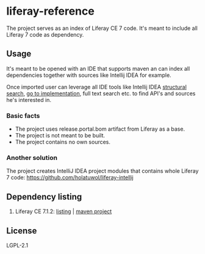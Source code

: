# liferay-reference
The project serves as an index of Liferay CE 7 code. It's meant to include all Liferay 7 code as dependency.
 
## Usage
It's meant to be opened with an IDE that supports maven an can index all dependencies together with sources like Intellij IDEA for example.
 
Once imported user can leverage all IDE tools like Intellij IDEA [structural search][1], [go to implementation][2], full text search etc. to find API's and sources he's interested in.
  
### Basic facts
* The project uses release.portal.bom artifact from Liferay as a base. 
* The project is not meant to be built. 
* The project contains no own sources.

### Another solution
The project creates IntelliJ IDEA project modules that contains whole Liferay 7 code: https://github.com/holatuwol/liferay-intellij

## Dependency listing
1. Liferay CE 7.1.2: [listing][3] | [maven project][4]

## License
LGPL-2.1

[1]: https://www.jetbrains.com/help/idea/structural-search-and-replace.html
[2]: https://www.jetbrains.com/help/idea/navigating-through-the-source-code.html#go_to_implementation
[3]: ./dependency-listing-7.1.2.txt
[4]: https://github.com/synus-org/liferay-reference/tree/7.1.2.1
